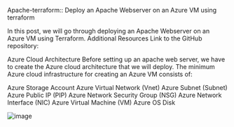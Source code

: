 Apache-terraform:: Deploy an Apache Webserver on an Azure VM using terraform

In this post, we will go through deploying an Apache Webserver on an Azure VM using Terraform.
Additional Resources
Link to the GitHub repository: 

Azure Cloud Architecture
Before setting up an apache web server, we have to create the Azure cloud architecture that we will deploy. The minimum Azure cloud infrastructure for creating an Azure VM consists of:

‍Azure Storage Account
‍Azure Virtual Network (Vnet)
‍Azure Subnet (Subnet)
Azure Public IP (PIP)
‍Azure Network Security Group (NSG)
‍Azure Network Interface (NIC)
Azure Virtual Machine (VM)
‍Azure OS Disk

![image](https://github.com/esarath/Terraform/assets/113832685/1a9b54dd-07db-4080-bc0a-57787b00cb31)
